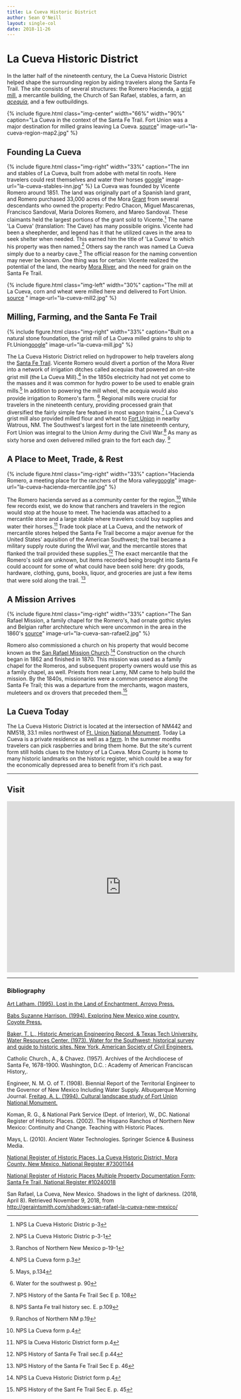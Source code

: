 ```yaml
---
title: La Cueva Historic District
author: Sean O'Neill
layout: single-col
date: 2018-11-26
---
```


# La Cueva Historic District


In the latter half of the nineteenth century, the La Cueva Historic District helped shape the surrounding region by aiding travelers along the Santa Fe Trail. The site consists of several structures: the Romero Hacienda, a [grist mill](https://en.wikipedia.org/wiki/Gristmill), a mercantile building, the Church of San Rafael, stables, a farm, an [*acequia*](http://www.nmacequiacommission.state.nm.us/Publications/kfrancis_harvard_proposal04.pdf), and a few outbuildings.  

{% include figure.html
  class="img-center"
  width="66%"
  width="90%"
  caption="La Cueva in the context of the Santa Fe Trail. Fort Union was a major destination for milled grains leaving La Cueva. [source](https://www.nps.gov/safe/planyourvisit/maps.htm)"
  image-url="la-cueva-region-map2.jpg"
%}


## Founding La Cueva
{% include figure.html
  class="img-right"
  width="33%"
  caption="The inn and stables of La Cueva, built from adobe with metal tin roofs.  Here travelers could rest themselves and water their horses [google](https://goo.gl/maps/L9xHUPzSBQR2)"
  image-url="la-cueva-stables-inn.jpg"
%}
La Cueva was founded by Vicente Romero around 1851. The land was originally part of a Spanish land grant, and Romero purchased 33,000 acres of the Mora [Grant](https://en.wikipedia.org/wiki/Land_grants_in_New_Mexico) from several descendants who owned the property: Pedro Chacon, Miguel Mascarenas, Francisco Sandoval, Maria Dolores Romero, and Mareo Sandoval.  These claimants held the largest portions of the grant sold to Vicente.[^NPS-Form] The name 'La Cueva' (translation: The Cave) has many possibile origins.  Vicente had been a sheepherder, and legend has it that he utilized caves in the area to seek shelter when needed.  This earned him the title of 'La Cueva' to which his property was then named.[^NPS-Form-2]  Others say the ranch was named La Cueva simply due to a nearby cave.[^ranchos1] The official reason for the naming convention may never be known.  One thing was for certain: Vicente realized the potential of the land, the nearby [Mora River](https://en.wikipedia.org/wiki/Mora_River), and the need for grain on the Santa Fe Trail.  

[^NPS-Form]: NPS La Cueva Historic Distric p-3

[^NPS-Form-2]: NPS La Cueva Historic Distric p-3-1 

[^ranchos1]: Ranchos of Northern New Mexico p-19-1


{% include figure.html
  class="img-left"
  width="30%"
  caption="The mill at La Cueva, corn and wheat were milled here and delivered to Fort Union. [source](https://commons.wikimedia.org/wiki/File:Mill_at_La_Cueva_NM.jpg) "
  image-url="la-cueva-mill2.jpg"
%}

## Milling, Farming, and the Santa Fe Trail
{% include figure.html
  class="img-right"
  width="33%"
  caption="Built on a natural stone foundation, the grist mill of La Cueva milled grains to ship to Ft.Union[google](https://goo.gl/maps/sau7G8nzfHu)"
  image-url="la-cueva-mill.jpg"
%}


The La Cueva Historic District relied on hydropower to help travelers along the [Santa Fe Trail](https://www.nps.gov/safe/index.htm).  Vicente Romero would divert a portion of the Mora River into a network of irrigation ditches called acequias that powered an on-site grist mill (the La Cueva Mill).[^NPS-lchd-3] In the 1850s electricity had not yet come to the masses and it was common for hydro power to be used to enable grain mills.[^Mays-1] In addition to powering the mill wheel, the acequia would also provide irrigation to Romero's farm. [^Water-1]  Regional mills were crucial for travelers in the nineteenth century, providing processed grain that diversified the fairly simple fare featued in most wagon trains.[^NPS-SFT-1]  La Cueva's grist mill also provided milled flour and wheat to [Fort Union](https://www.nps.gov/foun/index.htm) in nearby Watrous, NM.  The Southwest's largest fort in the late nineteenth century, Fort Union was integral to the Union Army during the Civil War.[^NPS-SFT-2] As many as sixty horse and oxen delivered milled grain to the fort each day. [^Ranchos-1]

[^NPS-lchd-3]: NPS La Cueva form p.3

[^Mays-1]: Mays, p.134

[^Water-1]: Water for the southwest p. 90

[^NPS-SFT-1]: NPS History of the Santa Fe Trail Sec E p. 108

[^NPS-SFT-2]: NPS Santa Fe trail history sec. E. p.109

[^Ranchos-1]: Ranchos of Northern NM p.19

## A Place to Meet, Trade, & Rest

{% include figure.html
  class="img-right"
  width="33%"
  caption="Hacienda Romero, a meeting place for the ranchers of the Mora valley[google](https://goo.gl/maps/xTKt66UbKZU2)"
  image-url="la-cueva-hacienda-mercantile.jpg"
%}


The Romero hacienda served as a community center for the region.[^NPS-LCHD-5]  While few records exist, we do know that ranchers and travelers in the region would stop at the house to meet. The hacienda was attached to a mercantile store and a large stable where travelers could buy supplies and water their horses.[^NPS-LCHD-6] Trade took place at La Cueva, and the network of mercantile stores helped the Santa Fe Trail become a major avenue for the United States' aquisition of the American Southwest; the trail became a military supply route during the Wivil war, and the mercantile stores that flanked the trail provided these supplies.[^NPS-SFT-3] The exact mercantile that the Romero's sold are unknown, but items recorded being brought into Santa Fe could account for some of what could have been sold here: dry goods, hardware, clothing, guns, books, liquor, and groceries are just a few items that were sold along the trail. [^NPS-SFT-4]

[^NPS-LCHD-5]: NPS La Cueva form p.4

[^NPS-LCHD-6]: NPS la Cueva Historic District form p.4

[^NPS-SFT-3]: NPS History of Santa Fe Trail sec.E p.44

[^NPS-SFT-4]: NPS History of the Santa Fe Trail Sec E p. 46

## A Mission Arrives
{% include figure.html
  class="img-right"
  width="33%"
  caption="The San Rafael Mission, a family chapel for the Romero's, had ornate gothic styles and Belgian rafter architecture which were uncommon in the area in the 1860's [source](https://www.flickr.com/photos/auvet/4725613711/in/photostream/)"
  image-url="la-cueva-san-rafael2.jpg"
%}


Romero also commissioned a church on his property that would become known as the [San Rafael Mission Church](https://www.cstones.org/current-projects/2018/3/8/san-rafael-church-la-cueva-new-mexico).[^NPS-LCHD-7]  Construction on the church began in 1862 and finished in 1870.  This mission was used as a family chapel for the Romeros, and subsequent property owners would use this as a family chapel, as well. Priests from near Lamy, NM came to help build the mission.  By the 1840s, missionaries were a common presence along the Santa Fe Trail; this was a departure from the merchants, wagon masters, muleteers and ox drovers that preceded them.[^NPS-SFT-5]

[^NPS-LCHD-7]: NPS La Cueva Historic District form p.4

[^NPS-SFT-5]: NPS History of the Sant Fe Trail Sec E. p. 45

## La Cueva Today
The La Cueva Historic District is located at the intersection of NM442 and NM518, 33.1 miles northwest of [Ft. Union National Monument](https://www.nps.gov/foun/index.htm). Today La Cueva is a private residence as well as a [farm](https://www.lacuevafarm.com/).  In the summer months travelers can pick raspberries and bring them home.  But the site's current form still holds clues to the history of La Cueva. Mora County is home to many historic landmarks on the historic register, which could be a way for the economically depressed area to benefit from it's rich past.   

***

## Visit
<iframe src="https://www.google.com/maps/embed?pb=!1m18!1m12!1m3!1d9136.533004941797!2d-105.25550118652758!3d35.940799449544464!2m3!1f0!2f0!3f0!3m2!1i1024!2i768!4f13.1!3m3!1m2!1s0x871992ee53938995%3A0x53d6d9ce3bed58fc!2sLa+Cueva%2C+NM+87736!5e0!3m2!1sen!2sus!4v1544478774477" width="600" height="450" frameborder="0" style="border:0" allowfullscreen></iframe>


***

### Bibliography


[Art Latham. (1995). Lost in the Land of Enchantment. Arroyo Press.](http://archive.org/details/lostinlandofench00lath)

[Babs Suzanne Harrison. (1994). Exploring New Mexico wine country. Coyote Press.](http://archive.org/details/exploringnewmexi00harr)

[Baker, T. L., Historic American Engineering Record, & Texas Tech University. Water Resources Center. (1973). Water for the Southwest; historical survey and guide to historic sites. New York, American Society of Civil Engineers.](http://archive.org/details/waterforsouthwes00bake)

Catholic Church., A., & Chavez. (1957). Archives of the Archdiocese of Santa Fe, 1678-1900. Washington, D.C. : Academy of American Franciscan History,.

Engineer, N. M. O. of T. (1908). Biennial Report of the Territorial Engineer to the Governor of New Mexico Including Water Supply. Albuquerque Morning Journal.
[Freitag, A. L. (1994). Cultural landscape study of Fort Union National Monument.](http://archive.org/details/culturallandscap00frei)

Koman, R. G., & National Park Service (Dept. of Interior), W., DC. National Register of Historic Places. (2002). The Hispano Ranchos of Northern New Mexico: Continuity and Change. Teaching with Historic Places.

Mays, L. (2010). Ancient Water Technologies. Springer Science & Business Media.

[National Register of Historic Places, La Cueva Historic District, Mora County, New Mexico, National Register #73001144](https://npgallery.nps.gov/AssetDetail/NRIS/73001144)

[National Register of Historic Places Multiple Property Documentation Form; Santa Fe Trail, National Register #10240018](https://dnr.mo.gov/shpo/nps-nr)

San Rafael, La Cueva, New Mexico. Shadows in the light of darkness. (2018, April 8). Retrieved November 9, 2018, from http://geraintsmith.com/shadows-san-rafael-la-cueva-new-mexico/





